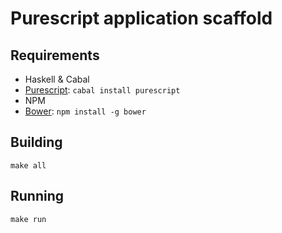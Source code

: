 # Purescript application scaffold

## Requirements

* Haskell & Cabal
* [Purescript](http://www.purescript.org): `cabal install purescript`
* NPM
* [Bower](http://bower.io): `npm install -g bower`

## Building

`make all`

## Running

`make run`
